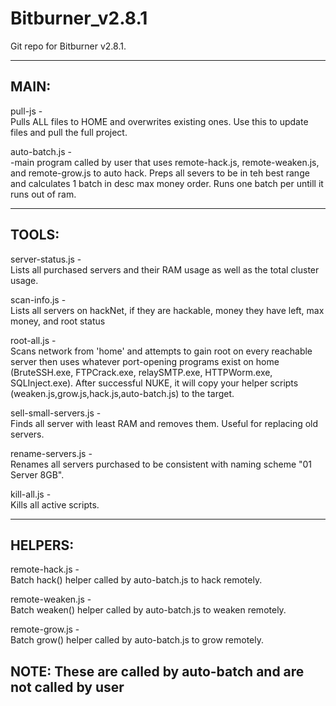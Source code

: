 # Bitburner_v2.8.1
Git repo for Bitburner v2.8.1.

---------------------------------------------------------------------------------------------------------------------------------------
MAIN:
---------------------------------------------------------------------------------------------------------------------------------------
pull-js -<br>
Pulls ALL files to HOME and overwrites existing ones. Use this to update files and pull the full project.

auto-batch.js -<br>
-main program called by user that uses remote-hack.js, remote-weaken.js, and remote-grow.js to auto hack. Preps all severs to be in teh best range and calculates 1 batch in desc max money order. Runs one batch per untill it runs out of ram. 

---------------------------------------------------------------------------------------------------------------------------------------
TOOLS:
---------------------------------------------------------------------------------------------------------------------------------------
server-status.js -<br>
Lists all purchased servers and their RAM usage as well as the total cluster usage.

scan-info.js -<br>
Lists all servers on hackNet, if they are hackable, money they have left, max money, and root status

root-all.js -<br>
Scans network from 'home' and attempts to gain root on every reachable server then uses whatever port-opening programs exist on home (BruteSSH.exe, FTPCrack.exe, relaySMTP.exe, HTTPWorm.exe, SQLInject.exe). After successful NUKE, it will copy your helper scripts (weaken.js,grow.js,hack.js,auto-batch.js) to the target.

sell-small-servers.js -<br>
Finds all server with least RAM and removes them. Useful for replacing old servers. 

rename-servers.js -<br>
Renames all servers purchased to be consistent with naming scheme "01 Server 8GB". 

kill-all.js -<br>
Kills all active scripts.

---------------------------------------------------------------------------------------------------------------------------------------
HELPERS:
---------------------------------------------------------------------------------------------------------------------------------------
remote-hack.js -<br>
Batch hack() helper called by auto-batch.js to hack remotely. 

remote-weaken.js -<br>
Batch weaken() helper called by auto-batch.js to weaken remotely. 

remote-grow.js -<br>
Batch grow() helper called by auto-batch.js to grow remotely. 

NOTE: These are called by auto-batch and are not called by user 
---------------------------------------------------------------------------------------------------------------------------------------

